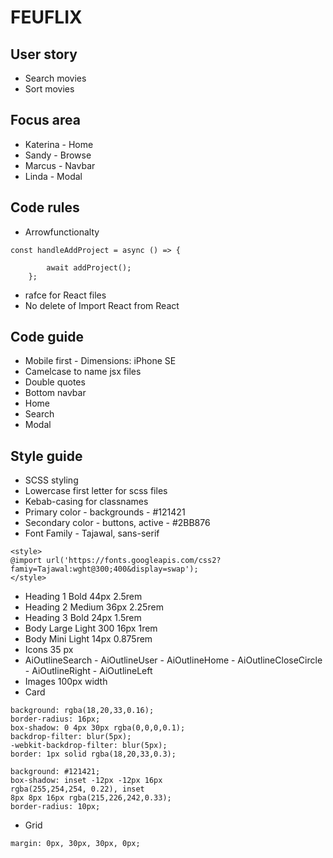 # FEUFLIX

## User story
* Search movies 
* Sort movies 

## Focus area
* Katerina - Home 
* Sandy - Browse
* Marcus - Navbar 
* Linda - Modal 

## Code rules 
* Arrowfunctionalty 
```
const handleAddProject = async () => {

        await addProject();
    };
``` 
* rafce for React files
* No delete of Import React from React 

## Code guide
* Mobile first - Dimensions: iPhone SE
* Camelcase to name jsx files
* Double quotes 
* Bottom navbar 
* Home 
* Search
* Modal 

## Style guide
* SCSS styling 
* Lowercase first letter for scss files
* Kebab-casing for classnames 
* Primary color - backgrounds - #121421
* Secondary color - buttons, active - #2BB876
* Font Family - Tajawal, sans-serif
``` 
<style>
@import url('https://fonts.googleapis.com/css2?famiy=Tajawal:wght@300;400&display=swap');
</style>
```
* Heading 1 Bold 44px 2.5rem
* Heading 2 Medium 36px 2.25rem
* Heading 3 Bold 24px 1.5rem 
* Body Large Light 300 16px 1rem
* Body Mini Light 14px 0.875rem
* Icons 35 px 
* AiOutlineSearch - AiOutlineUser - AiOutlineHome - AiOutlineCloseCircle - AiOutlineRight - AiOutlineLeft
* Images 100px width 
* Card
```
background: rgba(18,20,33,0.16);
border-radius: 16px;
box-shadow: 0 4px 30px rgba(0,0,0,0.1);
backdrop-filter: blur(5px);
-webkit-backdrop-filter: blur(5px);
border: 1px solid rgba(18,20,33,0.3); 
```
``` 
background: #121421;
box-shadow: inset -12px -12px 16px 
rgba(255,254,254, 0.22), inset
8px 8px 16px rgba(215,226,242,0.33);
border-radius: 10px; 
``` 
* Grid 
```
margin: 0px, 30px, 30px, 0px; 
``` 
